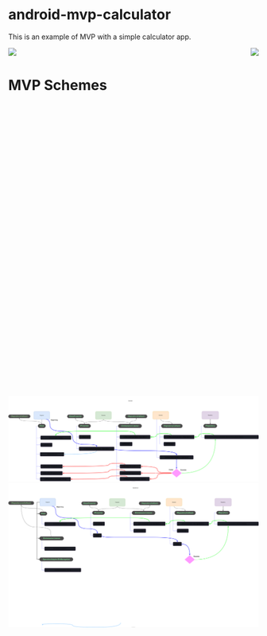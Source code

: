 # android-mvp-calculator

This is an example of MVP with a simple calculator app.

<p float="center">
  <img height="700px" src="https://user-images.githubusercontent.com/86477169/159130714-01d21eb3-ede0-4950-a565-b454da3556f8.jpg">
  <img height="700px" align="right" src="https://user-images.githubusercontent.com/86477169/159130716-b619330b-8323-4ccc-abd1-eeeb5c08ff0b.jpg">
</p

  <br>
  
# MVP Schemes

<a href="https://raw.githubusercontent.com/ElianFabian/android-mvp-calculator/main/MVP%20Calculator%20Scheme.svg" onclick="window.open('anotherpage.html', '_blank');">
  <img src="MVP Calculator Scheme.svg">
</a>

<a href="https://raw.githubusercontent.com/ElianFabian/android-mvp-calculator/main/MVP%20Calculator%20Scheme.svg" onclick="window.open('anotherpage.html', '_blank');">
  <img src="MVP OperationList Scheme.svg">
</a>
